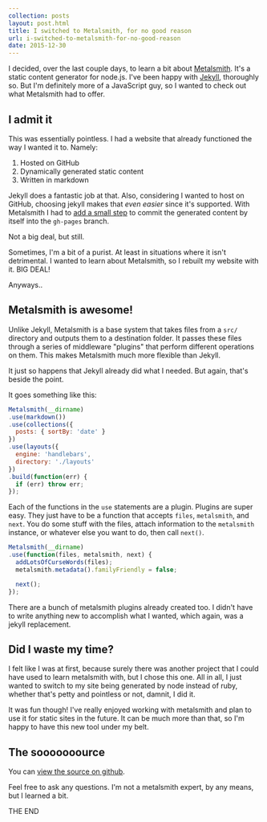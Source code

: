 ```yaml
---
collection: posts
layout: post.html
title: I switched to Metalsmith, for no good reason
url: i-switched-to-metalsmith-for-no-good-reason
date: 2015-12-30
---
```


I decided, over the last couple days, to learn a bit about
[Metalsmith](http://metalsmith.io). It's a static content generator for node.js.
I've been happy with [Jekyll](http://jekyllrb.com), thoroughly so. But I'm
definitely more of a JavaScript guy, so I wanted to check out what Metalsmith
had to offer.

## I admit it

This was essentially pointless. I had a website that already functioned the way
I wanted it to. Namely:

1. Hosted on GitHub
2. Dynamically generated static content
3. Written in markdown

Jekyll does a fantastic job at that. Also, considering I wanted to host on
GitHub, choosing jekyll makes that *even easier* since it's supported. With
Metalsmith I had to [add a small
step](https://github.com/sethetter/sethetter.com/blob/master/bin/deploy) to
commit the generated content by itself into the `gh-pages` branch.

Not a big deal, but still.

Sometimes, I'm a bit of a purist. At least in situations where it isn't
detrimental. I wanted to learn about Metalsmith, so I rebuilt my website with
it. BIG DEAL!

Anyways..

## Metalsmith is awesome!

Unlike Jekyll, Metalsmith is a base system that takes files from a `src/`
directory and outputs them to a destination folder. It passes these files
through a series of middleware "plugins" that perform different operations on
them. This makes Metalsmith much more flexible than Jekyll.

It just so happens that Jekyll already did what I needed. But again, that's
beside the point.

It goes something like this:

```javascript
Metalsmith(__dirname)
.use(markdown())
.use(collections({
  posts: { sortBy: 'date' }
})
.use(layouts({
  engine: 'handlebars',
  directory: './layouts'
})
.build(function(err) {
  if (err) throw err;
});
```

Each of the functions in the `use` statements are a plugin. Plugins are super
easy. They just have to be a function that accepts `files`, `metalsmith`, and
`next`. You do some stuff with the files, attach information to the `metalsmith`
instance, or whatever else you want to do, then call `next()`.

```javascript
Metalsmith(__dirname)
.use(function(files, metalsmith, next) {
  addLotsOfCurseWords(files);
  metalsmith.metadata().familyFriendly = false;

  next();
});
```

There are a bunch of metalsmith plugins already created too. I didn't have to
write anything new to accomplish what I wanted, which again, was a jekyll
replacement.

## Did I waste my time?

I felt like I was at first, because surely there was another project that I
could have used to learn metalsmith with, but I chose this one. All in all, I
just wanted to switch to my site being generated by node instead of ruby,
whether that's petty and pointless or not, damnit, I did it.

It was fun though! I've really enjoyed working with metalsmith and plan to use
it for static sites in the future. It can be much more than that, so I'm happy
to have this new tool under my belt.

## The sooooooource

You can [view the source on github](https://github.com/sethetter/sethetter.com).

Feel free to ask any questions. I'm not a metalsmith expert, by any means, but
I learned a bit.

THE END
